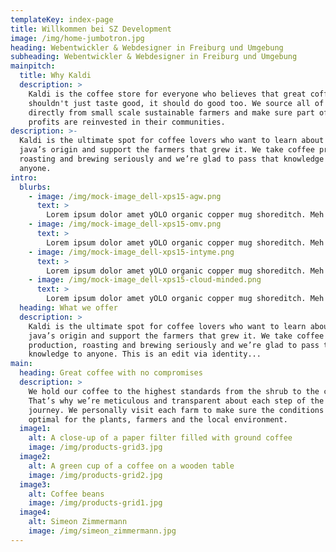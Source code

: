 ```yaml
---
templateKey: index-page
title: Willkommen bei SZ Development
image: /img/home-jumbotron.jpg
heading: Webentwickler & Webdesigner in Freiburg und Umgebung
subheading: Webentwickler & Webdesigner in Freiburg und Umgebung
mainpitch:
  title: Why Kaldi
  description: >
    Kaldi is the coffee store for everyone who believes that great coffee
    shouldn't just taste good, it should do good too. We source all of our beans
    directly from small scale sustainable farmers and make sure part of the
    profits are reinvested in their communities.
description: >-
  Kaldi is the ultimate spot for coffee lovers who want to learn about their
  java’s origin and support the farmers that grew it. We take coffee production,
  roasting and brewing seriously and we’re glad to pass that knowledge to
  anyone.
intro:
  blurbs:
    - image: /img/mock-image_dell-xps15-agw.png
      text: >
        Lorem ipsum dolor amet yOLO organic copper mug shoreditch. Meh street art single-origin coffee etsy meditation hella taiyaki. Photo booth fanny pack mlkshk tumblr fashion axe narwhal, godard seitan. Tattooed thundercats iceland echo park sustainable cardigan readymade. Poke yuccie fixie thundercats fashion axe iPhone man braid asymmetrical post-ironic cred typewriter neutra
    - image: /img/mock-image_dell-xps15-omv.png
      text: >
        Lorem ipsum dolor amet yOLO organic copper mug shoreditch. Meh street art single-origin coffee etsy meditation hella taiyaki. Photo booth fanny pack mlkshk tumblr fashion axe narwhal, godard seitan. Tattooed thundercats iceland echo park sustainable cardigan readymade. Poke yuccie fixie thundercats fashion axe iPhone man braid asymmetrical post-ironic cred typewriter neutra
    - image: /img/mock-image_dell-xps15-intyme.png
      text: >
        Lorem ipsum dolor amet yOLO organic copper mug shoreditch. Meh street art single-origin coffee etsy meditation hella taiyaki. Photo booth fanny pack mlkshk tumblr fashion axe narwhal, godard seitan. Tattooed thundercats iceland echo park sustainable cardigan readymade. Poke yuccie fixie thundercats fashion axe iPhone man braid asymmetrical post-ironic cred typewriter neutra
    - image: /img/mock-image_dell-xps15-cloud-minded.png
      text: >
        Lorem ipsum dolor amet yOLO organic copper mug shoreditch. Meh street art single-origin coffee etsy meditation hella taiyaki. Photo booth fanny pack mlkshk tumblr fashion axe narwhal, godard seitan. Tattooed thundercats iceland echo park sustainable cardigan readymade. Poke yuccie fixie thundercats fashion axe iPhone man braid asymmetrical post-ironic cred typewriter neutra
  heading: What we offer
  description: >
    Kaldi is the ultimate spot for coffee lovers who want to learn about their
    java’s origin and support the farmers that grew it. We take coffee
    production, roasting and brewing seriously and we’re glad to pass that
    knowledge to anyone. This is an edit via identity...
main:
  heading: Great coffee with no compromises
  description: >
    We hold our coffee to the highest standards from the shrub to the cup.
    That’s why we’re meticulous and transparent about each step of the coffee’s
    journey. We personally visit each farm to make sure the conditions are
    optimal for the plants, farmers and the local environment.
  image1:
    alt: A close-up of a paper filter filled with ground coffee
    image: /img/products-grid3.jpg
  image2:
    alt: A green cup of a coffee on a wooden table
    image: /img/products-grid2.jpg
  image3:
    alt: Coffee beans
    image: /img/products-grid1.jpg
  image4:
    alt: Simeon Zimmermann
    image: /img/simeon_zimmermann.jpg
---
```


